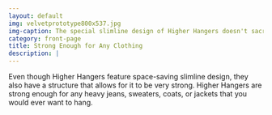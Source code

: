 ```yaml
---
layout: default
img: velvetprototype800x537.jpg
img-caption: The special slimline design of Higher Hangers doesn't sacrifice strength.
category: front-page
title: Strong Enough for Any Clothing
description: |
---
```

Even though Higher Hangers feature space-saving slimline design, they also have a structure that allows for it to be very strong. Higher Hangers are strong enough for any heavy jeans, sweaters, coats, or jackets that you would ever want to hang.
